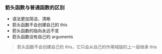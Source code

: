### 箭头函数与普通函数的区别
- 语法更加简洁、清晰
- 箭头函数不会创建自己的 this
- 箭头函数的指向永远不变
- 箭头函数没有自己的 arguments

> 箭头函数不会创建自己的 this，它只会从自己的作用域链的上一层继承 this
